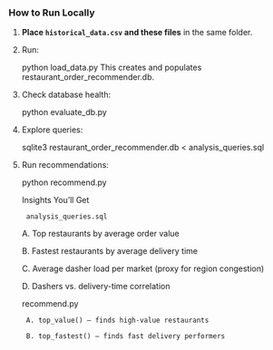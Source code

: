 ### How to Run Locally

1. **Place `historical_data.csv` and these files** in the same folder.

2. Run:

   python load_data.py
   This creates and populates restaurant_order_recommender.db.

3. Check database health:
    
    python evaluate_db.py

4. Explore queries:
    
    sqlite3 restaurant_order_recommender.db < analysis_queries.sql

5. Run recommendations:
    
    python recommend.py

    Insights You’ll Get
    
        analysis_queries.sql

    A. Top restaurants by average order value

    B. Fastest restaurants by average delivery time

    C. Average dasher load per market (proxy for region congestion)

    D. Dashers vs. delivery-time correlation

    recommend.py

        A. top_value() — finds high-value restaurants

        B. top_fastest() — finds fast delivery performers

